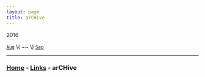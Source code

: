 ```yaml
---
layout: page
title: arCHive
---
```




2016

[`Aug`](https://jinhong-park.github.io/blog/201608.html) \\( ~~ \\) [`Sep`](https://jinhong-park.github.io/blog/201609.html)

---

### [Home](/blog) - [Links](/blog/Links.html) - arCHive 


